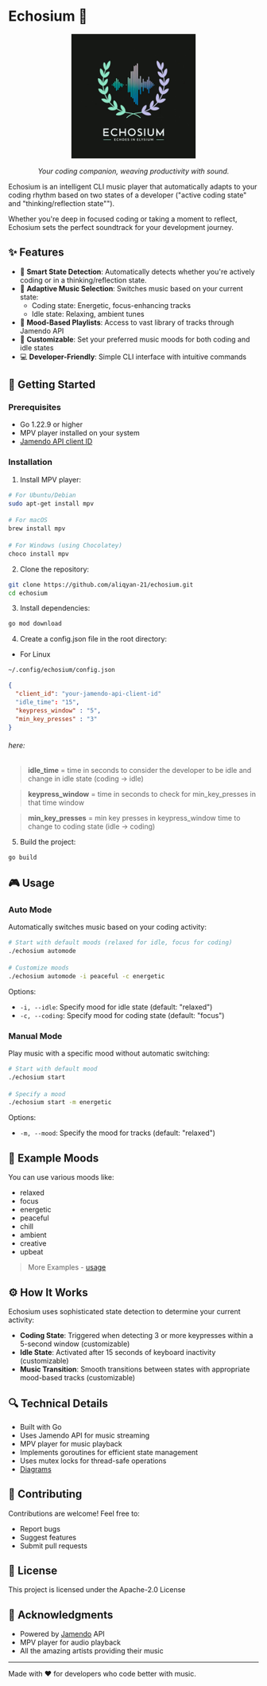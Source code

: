 # Echosium 🎵

<p align="center">
  <img src="assets/logo.png" alt="Echosium Logo" width="250">
</p>

<p align="center">
  <em>Your coding companion, weaving productivity with sound.</em>
</p>

Echosium is an intelligent CLI music player that automatically adapts to your coding rhythm based on two states of a developer ("active coding state" and "thinking/reflection state"").

Whether you're deep in focused coding or taking a moment to reflect, Echosium sets the perfect soundtrack for your development journey.

## ✨ Features

- 🎯 **Smart State Detection**: Automatically detects whether you're actively coding or in a thinking/reflection state.
- 🎵 **Adaptive Music Selection**: Switches music based on your current state:
  - Coding state: Energetic, focus-enhancing tracks
  - Idle state: Relaxing, ambient tunes
- 🎼 **Mood-Based Playlists**: Access to vast library of tracks through Jamendo API
- 🔧 **Customizable**: Set your preferred music moods for both coding and idle states
- 💻 **Developer-Friendly**: Simple CLI interface with intuitive commands

## 🚀 Getting Started

### Prerequisites

- Go 1.22.9 or higher
- MPV player installed on your system
- [Jamendo API client ID](jamendo_key.md)

### Installation

1. Install MPV player:

```bash
# For Ubuntu/Debian
sudo apt-get install mpv

# For macOS
brew install mpv

# For Windows (using Chocolatey)
choco install mpv
```

2. Clone the repository:

```bash
git clone https://github.com/aliqyan-21/echosium.git
cd echosium
```

3. Install dependencies:

```bash
go mod download
```

4. Create a config.json file in the root directory:

- For Linux

```bash
~/.config/echosium/config.json
```

```json
{
  "client_id": "your-jamendo-api-client-id"
  "idle_time": "15",
  "keypress_window" : "5",
  "min_key_presses" : "3"
}
```

###### here:

> **idle_time** = time in seconds to consider the developer to be idle and change in idle state (coding -> idle)

> **keypress_window** = time in seconds to check for min_key_presses in that time window

> **min_key_presses** = min key presses in keypress_window time to change to coding state (idle -> coding)

5. Build the project:

```bash
go build
```

## 🎮 Usage

### Auto Mode

Automatically switches music based on your coding activity:

```bash
# Start with default moods (relaxed for idle, focus for coding)
./echosium automode

# Customize moods
./echosium automode -i peaceful -c energetic
```

Options:

- `-i, --idle`: Specify mood for idle state (default: "relaxed")
- `-c, --coding`: Specify mood for coding state (default: "focus")

### Manual Mode

Play music with a specific mood without automatic switching:

```bash
# Start with default mood
./echosium start

# Specify a mood
./echosium start -m energetic
```

Options:

- `-m, --mood`: Specify the mood for tracks (default: "relaxed")

## 🎵 Example Moods

You can use various moods like:

- relaxed
- focus
- energetic
- peaceful
- chill
- ambient
- creative
- upbeat

> More Examples - [usage](usage_examples.md)

## ⚙️ How It Works

Echosium uses sophisticated state detection to determine your current activity:

- **Coding State**: Triggered when detecting 3 or more keypresses within a 5-second window (customizable)
- **Idle State**: Activated after 15 seconds of keyboard inactivity (customizable)
- **Music Transition**: Smooth transitions between states with appropriate mood-based tracks (customizable)

## 🔍 Technical Details

- Built with Go
- Uses Jamendo API for music streaming
- MPV player for music playback
- Implements goroutines for efficient state management
- Uses mutex locks for thread-safe operations
- [Diagrams](technical_diagrams.md)

## 🤝 Contributing

Contributions are welcome! Feel free to:

- Report bugs
- Suggest features
- Submit pull requests

## 📝 License

This project is licensed under the Apache-2.0 License

## 🙏 Acknowledgments

- Powered by [Jamendo](https://www.jamendo.com/) API
- MPV player for audio playback
- All the amazing artists providing their music

---

Made with ❤️ for developers who code better with music.
